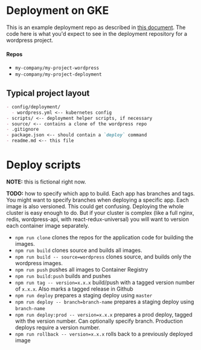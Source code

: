 # Deployment on GKE
This is an example deployment repo as described in [this document](../docs/deployment-on-gke.md). The code here is what you'd expect to see in the deployment repository for a wordpress project.

#### Repos
- `my-company/my-project-wordpress`
- `my-company/my-project-deployment`

## Typical project layout

```md
- config/deployment/
  - wordpress.yml <-- kubernetes config
- scripts/ <-- deployment helper scripts, if necessary
- source/ <-- contains a clone of the wordpress repo
- .gitignore
- package.json <-- should contain a `deploy` command
- readme.md <-- this file
```

# Deploy scripts

**NOTE:** this is fictional right now.

**TODO:** how to specify which app to build. Each app has branches and tags. You might want to specify branches when deploying a specific app. Each image is also versioned. This could get confusing. Deploying the whole cluster is easy enough to do. But if your cluster is complex (like a full nginx, redis, wordpress-api, with react-redux-universal) you will want to version each container image separately.

- `npm run clone` clones the repos for the application code for building the images.
- `npm run build` clones source and builds all images.
- `npm run build -- source=wordpress` clones source, and builds only the wordpress images.
- `npm run push` pushes all images to Container Registry
- `npm run build:push` builds and pushes
- `npm run tag -- version=x.x.x` build/push with a tagged version number of `x.x.x`. Also marks a tagged release in Github
- `npm run deploy` prepares a staging deploy using `master`
- `npm run deploy -- branch=branch-name` prepares a staging deploy using `branch-name`
- `npm run deploy:prod -- version=x.x.x` prepares a prod deploy, tagged with the version number. Can optionally specify branch. Production deploys require a version number.
- `npm run rollback -- version=x.x.x` rolls back to a previously deployed image
